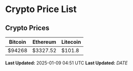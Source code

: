 # Crypto Price List

## Crypto Prices
| Bitcoin | Ethereum | Litecoin |
| ------- | -------- | -------- |
| $94268 | $3327.52 | $101.8 |
**Last Updated:** 2025-01-09 04:51 UTC
**Last Updated:** $DATE$
